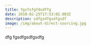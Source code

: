 ```yaml
---
title: fgsfsfgfdsdffg
date: 2018-02-25T17:53:02.003Z
description: sdfgsdfgsdfgsdf
image: /img/about-direct-sourcing.jpg
---
```

dfg fgsdfgsdfgsdfg
